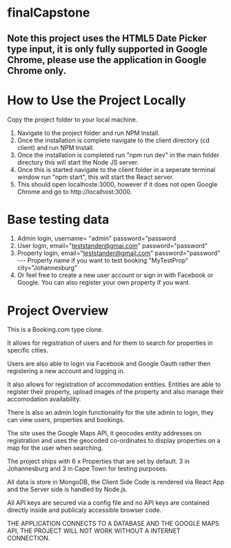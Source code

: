 # finalCapstone

## Note this project uses the HTML5 Date Picker type input, it is only fully supported in Google Chrome, please use the application in Google Chrome only.

# How to Use the Project Locally

Copy the project folder to your local machine.

1. Navigate to the project folder and run NPM Install.
2. Once the installation is complete navigate to the client directory (cd client) and run NPM Install.
3. Once the installation is completed run "npm run dev" in the main folder directory this will start the Node JS server.
4. Once this is started navigate to the client folder in a seperate terminal window run "npm start", this will start the React server.
5. This should open localhoste:3000, however if it does not open Google Chrome and go to http://localhost:3000.

# Base testing data

1. Admin login, username= "admin" password="password
2. User login, email="teststander@gmai.com" password="password"
3. Property login, email="teststander@gmail.com" password="password" --- Property name if you want to test booking "MyTestProp" city="Johannesburg"
4. Or feel free to create a new user account or sign in with Facebook or Google. You can also register your own property if you want.

# Project Overview

This is a Booking.com type clone.

It allows for registration of users and for them to search for properties in specific cities.

Users are also able to login via Facebook and Google Oauth rather then registering a new account and logging in.

It also allows for registration of accommodation entities. Entities are able
to register their property, upload images of the property and also manage their accomodation availability.

There is also an admin login functionality for the site admin to login, they can view users, properties and bookings.

The site uses the Google Maps API, it geocodes entity addresses on registration and uses the geocoded co-ordinates to
display properties on a map for the user when searching.

The project ships with 6 x Properties that are set by default. 3 in Johannesburg and 3 in Cape
Town for testing purposes.

All data is store in MongoDB, the Client Side Code is rendered via React App and the Server side is handled by Node.js.

All API keys are secured via a config file and no API keys are contained directly inside and publicaly accessible browser code.

THE APPLICATION CONNECTS TO A DATABASE AND THE GOOGLE MAPS API, THE PROJECT WILL NOT WORK WITHOUT A INTERNET CONNECTION.
